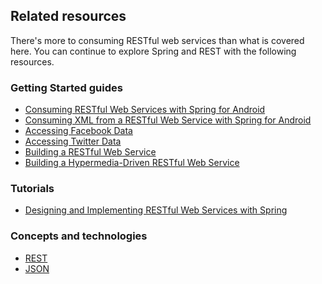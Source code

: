 ## Related resources

There's more to consuming RESTful web services than what is covered here. You can continue to explore Spring and REST with the following resources.

### Getting Started guides

* [Consuming RESTful Web Services with Spring for Android][gs-consuming-rest-android]
* [Consuming XML from a RESTful Web Service with Spring for Android][gs-consuming-rest-xml-android]
* [Accessing Facebook Data][gs-accessing-facebook]
* [Accessing Twitter Data][gs-accessing-twitter]
* [Building a RESTful Web Service][gs-rest-service]
* [Building a Hypermedia-Driven RESTful Web Service][gs-rest-hateoas]

[gs-rest-service]: /guides/gs/rest-service/
[gs-consuming-rest-android]: /guides/gs/consuming-rest-android/
[gs-rest-hateoas]: /guides/gs/rest-hateoas/
[gs-consuming-rest-xml-android]: /guides/gs/consuming-rest-xml-android/
[gs-accessing-facebook]: /guides/gs/accessing-facebook/
[gs-accessing-twitter]: /guides/gs/accessing-twitter/

### Tutorials

* [Designing and Implementing RESTful Web Services with Spring][tut-rest]

[tut-rest]: /guides/tutorials/rest

### Concepts and technologies

* [REST][u-rest]
* [JSON][u-json]

[u-rest]: /understanding/REST
[u-json]: /understanding/JSON
